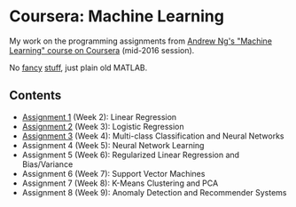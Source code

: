# Coursera: Machine Learning

My work on the programming assignments from [Andrew Ng's "Machine Learning" course on Coursera](https://www.coursera.org/course/ml) (mid-2016 session).

No [fancy](https://github.com/kaleko/CourseraML) [stuff](https://github.com/faridcher/MachineLearningMOOC), just plain old MATLAB.

## Contents

- [Assignment 1](machine-learning-ex1) (Week 2): Linear Regression
- [Assignment 2](machine-learning-ex2) (Week 3): Logistic Regression
- [Assignment 3](machine-learning-ex3) (Week 4): Multi-class Classification and Neural Networks
- Assignment 4 (Week 5): Neural Network Learning
- Assignment 5 (Week 6): Regularized Linear Regression and Bias/Variance
- Assignment 6 (Week 7): Support Vector Machines
- Assignment 7 (Week 8): K-Means Clustering and PCA
- Assignment 8 (Week 9): Anomaly Detection and Recommender Systems